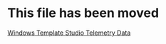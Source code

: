 # This file has been moved

[Windows Template Studio Telemetry Data](https://github.com/microsoft/WindowsTemplateStudio/blob/release/docs/telemetryData.md)


